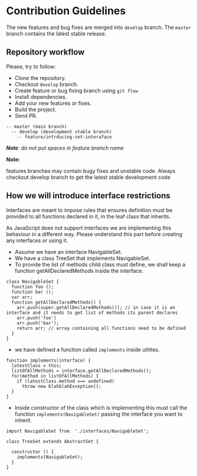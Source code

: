 # Contribution Guidelines
The new features and bug fixes are merged into `develop` branch. The `master` branch
contains the latest stable release.

## Repository workflow
Please, try to follow:

* Clone the repository.
* Checkout `develop` branch.
* Create feature or bug fixing branch using `git flow`
* Install dependencies.
* Add your new features or fixes.
* Build the project.
* Send PR.


```
-- master (main branch) 
  -- develop (development stable branch) 
    -- feature/intrducing-set-interaface
```
***Note**: do not put spaces in feature branch name*

**Note:**

features branches may contain bugy fixes and unstable code. Always checkout develop branch to get the latest stable development code

How we will introduce interface restrictions
---------------------------------------------
Interfaces are meant to impose rules that ensures definition must be provided to all functions declared in it, in the leaf class that inherits. 

As JavaScript does not support interfaces we are implementing this behaviour in a different way. Please understand this part before creating any interfaces or using it.
* Assume we have an interface NavigableSet.
* We have a class TreeSet that implements NavigableSet.
* To provide the list of methods child class must define, we shall keep a function getAllDeclaredMethods inside the interface.
```
class NavigableSet {
  function foo ();
  function bar ();  
  var arr;
  function getAllDeclaredMethods() {
    arr.push(super.getAllDeclaredMethods()); // in case it is an interface and it needs to get list of methods its parent declares
    arr.push('foo')
    arr.push('bar');
    return arr; // array containing all functions need to be defined
  }
}
```
* we have defined a function called `implements` inside utilites.

```
function implements(interface) {
  latestClass = this;
  listOfAllMethods = interface.getAllDeclaredMethods();
  for(method in listOfAllMethods) {
    if (latestClass.method === undefined)
      throw new blahblahException();
  }
}
```
* Inside constructor of the class which is implementing this must call the function `implements(NavigableSet)` passing the interface you want to inherit.
```
import NavigableSet from  './interfaces/NavigableSet';

class TreeSet extends AbstractSet {

  constructor () {
    implements(NavigableSet);
  }
}
```